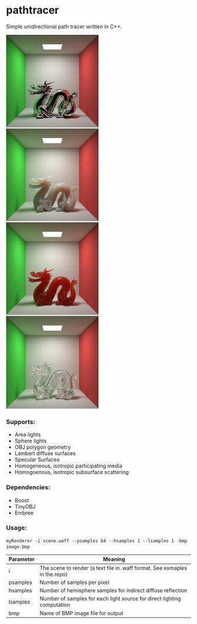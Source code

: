 # pathtracer
Simple unidirectional path tracer written in C++.

<img src="/images/dragonChrome.bmp" width=50%> <img src="/images/dragonMilk.bmp" width=50%>
<img src="/images/dragonKetchup.bmp" width=50%> <img src="/images/dragonGlass.bmp" width=50%>

### Supports:
* Area lights
* Sphere lights
* OBJ polygon geometry
* Lambert diffuse surfaces
* Specular Surfaces
* Homogeneous, isotropic participating media
* Homogoenous, isotropic subsurface scattering

### Dependencies:
* Boost
* TinyOBJ
* Embree

### Usage:
```
myRenderer -i scene.waff --psamples 64 --hsamples 1 --lsamples 1 -bmp image.bmp
```

Parameter | Meaning
----------|----------
i | The scene to render (a text file in .waff format. See exmaples in the repo)
psamples | Number of samples per pixel
hsamples | Number of hemisphere samples for indirect diffuse reflection
lsamples | Number of samples for each light source for direct lighting computation
bmp | Name of BMP image file for output

